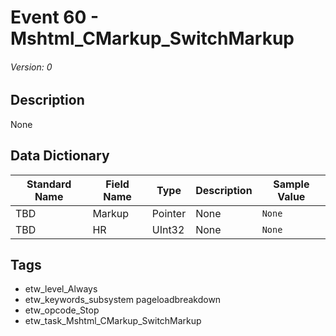 # Event 60 - Mshtml_CMarkup_SwitchMarkup
###### Version: 0

## Description
None

## Data Dictionary
|Standard Name|Field Name|Type|Description|Sample Value|
|---|---|---|---|---|
|TBD|Markup|Pointer|None|`None`|
|TBD|HR|UInt32|None|`None`|

## Tags
* etw_level_Always
* etw_keywords_subsystem pageloadbreakdown
* etw_opcode_Stop
* etw_task_Mshtml_CMarkup_SwitchMarkup